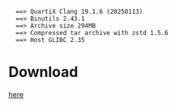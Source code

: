 ```
  ==> QuartiX Clang 19.1.6 (20250113)
  ==> Binutils 2.43.1
  ==> Archive size 294MB
  ==> Compressed tar archive with zstd 1.5.6
  ==> Host GLIBC 2.35
```

# Download
[here](https://github.com/Asteroidd21/quartix-clang/releases/latest)
